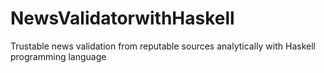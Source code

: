 # NewsValidatorwithHaskell
Trustable news validation from reputable sources analytically with Haskell programming language
